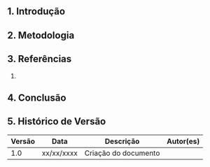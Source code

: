 ## 1. Introdução


## 2. Metodologia


## 3. Referências
1. 

## 4. Conclusão

## 5. Histórico de Versão

| Versão |  Data  |        Descrição        |     Autor(es)     | 
|--------|--------|-------------------------|-------------------|
| 1.0    | xx/xx/xxxx        | Criação do documento    |                   |
